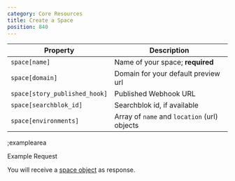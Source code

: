 ```yaml
---
category: Core Resources
title: Create a Space
position: 840
---
```


| Property | Description |
|---|---|
| `space[name]` | Name of your space; **required** |
| `space[domain]` | Domain for your default preview url |
| `space[story_published_hook]` | Published Webhook URL |
| `space[searchblok_id]` | Searchblok id, if available |
| `space[environments]` | Array of `name` and `location` (url) objects |

;examplearea

Example Request

<RequestExample url="https://mapi.storyblok.com/v1/spaces/" httpMethod="POST" :requestObject='{"space":{"name":"Example Space"}}'></RequestExample>


You will receive a [space object](#core-resources/spaces/the-space-object) as response.

